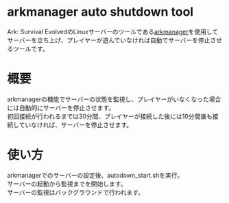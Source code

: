 # arkmanager auto shutdown tool
Ark: Survival EvolvedのLinuxサーバーのツールである[arkmanager](#https://github.com/arkmanager/ark-server-tools)を使用してサーバーを立ち上げ、プレイヤーが遊んでいなければ自動でサーバーを停止させるツールです。  

# 概要
arkmanagerの機能でサーバーの状態を監視し、プレイヤーがいなくなった場合には自動的にサーバーを停止させます。  
初回接続が行われるまでは30分間、プレイヤーが接続した後には10分間誰も接続していなければ、サーバーを停止させます。  

# 使い方
arkmanagerでのサーバーの設定後、autodown_start.shを実行。  
サーバーの起動から監視までを開始します。  
サーバーの監視はバックグラウンドで行われます。  
